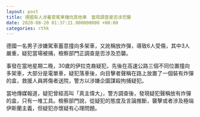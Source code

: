 ```yaml
---
layout: post
title: 德國有人涉蓄意駕車撞向其他車　當局調查是否涉恐襲
date: 2020-08-20 01:37:21.000000000 +08:00
categories: rthk
---
```


德國一名男子涉嫌駕車蓄意撞向多架車，又訛稱放炸彈，導致6人受傷，其中3人嚴重，疑犯當場被捕，檢察部門正調查是否涉及恐襲。

事發在當地星期二晚，30歲的伊拉克裔疑犯，先後在高速公路三個不同位置撞向多架車，大部分是電單車，疑犯落車後，向目擊者聲稱在路上放置了一個裝有炸彈的盒，救援人員將傷者送院，警方以涉嫌企圖謀殺拘捕疑犯。

當地傳媒報道，疑犯曾經高叫「真主偉大」，警方調查後，發現疑犯聲稱放有炸彈的盒，只有一堆工具。檢察部門說，從疑犯的態度及言論推斷，襲擊或者涉及極端伊斯蘭主義，但疑犯亦懷疑有心理問題。
